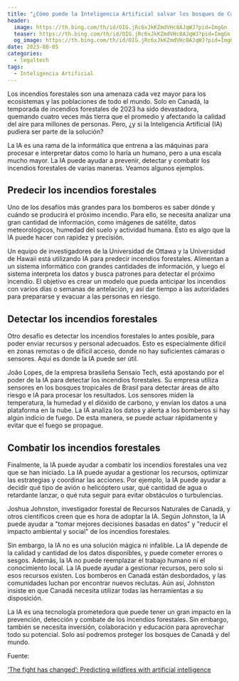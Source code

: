 ```yaml
---
title: "¿Cómo puede la Inteligencia Artificial salvar los bosques de Canadá?"
header:
  image: https://th.bing.com/th/id/OIG.jRc6xJkKZmdVHc8AJqWJ?pid=ImgGn
  teaser: https://th.bing.com/th/id/OIG.jRc6xJkKZmdVHc8AJqWJ?pid=ImgGn
  og_image: https://th.bing.com/th/id/OIG.jRc6xJkKZmdVHc8AJqWJ?pid=ImgGn
date: 2023-08-05
categories:
  - legaltech
tags:
  - Inteligencia Artificial
---
```


Los incendios forestales son una amenaza cada vez mayor para los ecosistemas y las poblaciones de todo el mundo. Solo en Canadá, la temporada de incendios forestales de 2023 ha sido devastadora, quemando cuatro veces más tierra que el promedio y afectando la calidad del aire para millones de personas. Pero, ¿y si la Inteligencia Artificial (IA) pudiera ser parte de la solución?

La IA es una rama de la informática que entrena a las máquinas para procesar e interpretar datos como lo haría un humano, pero a una escala mucho mayor. La IA puede ayudar a prevenir, detectar y combatir los incendios forestales de varias maneras. Veamos algunos ejemplos.

## Predecir los incendios forestales

Uno de los desafíos más grandes para los bomberos es saber dónde y cuándo se producirá el próximo incendio. Para ello, se necesita analizar una gran cantidad de información, como imágenes de satélite, datos meteorológicos, humedad del suelo y actividad humana. Esto es algo que la IA puede hacer con rapidez y precisión.

Un equipo de investigadores de la Universidad de Ottawa y la Universidad de Hawaii está utilizando IA para predecir incendios forestales. Alimentan a un sistema informático con grandes cantidades de información, y luego el sistema interpreta los datos y busca patrones para detectar el próximo incendio. El objetivo es crear un modelo que pueda anticipar los incendios con varios días o semanas de antelación, y así dar tiempo a las autoridades para prepararse y evacuar a las personas en riesgo.

## Detectar los incendios forestales

Otro desafío es detectar los incendios forestales lo antes posible, para poder enviar recursos y personal adecuados. Esto es especialmente difícil en zonas remotas o de difícil acceso, donde no hay suficientes cámaras o sensores. Aquí es donde la IA puede ser útil.

João Lopes, de la empresa brasileña Sensaio Tech, está apostando por el poder de la IA para detectar los incendios forestales. Su empresa utiliza sensores en los bosques tropicales de Brasil para detectar áreas de alto riesgo e IA para procesar los resultados. Los sensores miden la temperatura, la humedad y el dióxido de carbono, y envían los datos a una plataforma en la nube. La IA analiza los datos y alerta a los bomberos si hay algún indicio de fuego. De esta manera, se puede actuar rápidamente y evitar que el fuego se propague.

## Combatir los incendios forestales

Finalmente, la IA puede ayudar a combatir los incendios forestales una vez que se han iniciado. La IA puede ayudar a gestionar los recursos, optimizar las estrategias y coordinar las acciones. Por ejemplo, la IA puede ayudar a decidir qué tipo de avión o helicóptero usar, qué cantidad de agua o retardante lanzar, o qué ruta seguir para evitar obstáculos o turbulencias.

Joshua Johnston, investigador forestal de Recursos Naturales de Canadá, y otros científicos creen que es hora de adoptar la IA. Según Johnston, la IA puede ayudar a "tomar mejores decisiones basadas en datos" y "reducir el impacto ambiental y social" de los incendios forestales.

Sin embargo, la IA no es una solución mágica ni infalible. La IA depende de la calidad y cantidad de los datos disponibles, y puede cometer errores o sesgos. Además, la IA no puede reemplazar el trabajo humano ni el conocimiento local. La IA puede ayudar a gestionar recursos, pero solo si esos recursos existen. Los bomberos en Canadá están desbordados, y las comunidades luchan por encontrar nuevos reclutas. Aún así, Johnston insiste en que Canadá necesita utilizar todas las herramientas a su disposición.

La IA es una tecnología prometedora que puede tener un gran impacto en la prevención, detección y combate de los incendios forestales. Sin embargo, también se necesita inversión, colaboración y educación para aprovechar todo su potencial. Solo así podremos proteger los bosques de Canadá y del mundo.

Fuente:

[‘The fight has changed’: Predicting wildfires with artificial intelligence](https://globalnews.ca/news/9860962/wildfires-prevention-artificial-intelligence/)